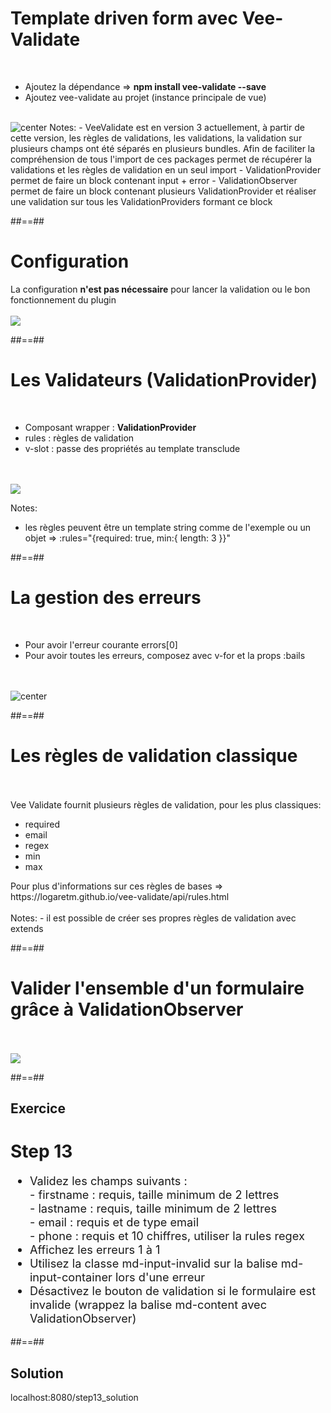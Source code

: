 <!-- .slide: class="sfeir-basic-slide" -->
# Template driven form avec Vee-Validate
<br>
<div>
    <ul>
        <li>Ajoutez la dépendance => <strong> npm install vee-validate --save</strong></li>
        <li>Ajoutez vee-validate au projet (instance principale de vue)
    </ul>
</div>
<br>
<img alt="center" src="assets/images/school/forms/vee_validate_import.png">
Notes:
 - VeeValidate est en version 3 actuellement, à partir de cette version, les règles de validations, les validations, la validation sur plusieurs champs ont été séparés en plusieurs bundles.
 Afin de faciliter la compréhension de tous l'import de ces packages permet de récupérer la validations et les règles de validation en un seul import
 - ValidationProvider permet de faire un block contenant input + error
 - ValidationObserver permet de faire un block contenant plusieurs ValidationProvider et réaliser une validation sur tous les ValidationProviders formant ce block

##==##

<!-- .slide: class="sfeir-basic-slide " -->
# Configuration
<span>La configuration <strong>n'est pas nécessaire</strong> pour lancer la validation ou le bon fonctionnement du plugin</span><br><br>
<img class="center" src="assets/images/school/forms/vee_validate_config.png">

##==##

<!-- .slide: class="sfeir-basic-slide" -->
# Les Validateurs (ValidationProvider)
<br>
<ul>
    <li>Composant wrapper : <strong>ValidationProvider</strong>
    <li>rules : règles de validation</li>
    <li>v-slot : passe des propriétés au template transclude</li>
</ul>
<br><br>
<div>
    <img class="center h-500" src="assets/images/school/forms/vee_validate_validation.png">
</div>

Notes:
 - les règles peuvent être un template string comme de l'exemple ou un objet => :rules="{required: true, min:{ length: 3 }}"

##==##
<!-- .slide: class="sfeir-basic-slide" -->
# La gestion des erreurs
<br>
<ul>
    <li>Pour avoir l'erreur courante errors[0]</li>
    <li>Pour avoir toutes les erreurs, composez avec v-for et la props :bails</li>
</ul><br><br>
<div>
    <img alt="center" src="assets/images/school/forms/vee_validate_error_display.png">
</div>


##==##
<!-- .slide: class="sfeir-basic-slide" -->
# Les règles de validation classique
<br><br>
<span>Vee Validate fournit plusieurs règles de validation, pour les plus classiques:</span><br>
<ul>
    <li>required</li>
    <li>email</li>
    <li>regex</li>
    <li>min</li>
    <li>max</li>
</ul>
<div>Pour plus d'informations sur ces règles de bases => https://logaretm.github.io/vee-validate/api/rules.html</div>
<br>
Notes:
 - il est possible de créer ses propres règles de validation avec extends

 ##==##

 <!-- .slide: class="sfeir-basic-slide" -->
# Valider l'ensemble d'un formulaire grâce à ValidationObserver
<br><br>
<img class="center" src="assets/images/school/forms/vee_validate_validation_observer.png">

##==##
<!-- .slide: class="sfeir-bg-pink exercice" -->
## Exercice
<h1>Step 13</h1>
<ul style="font-size: 1.3em">
    <li>Validez les champs suivants :
        <div> - firstname : requis, taille minimum de 2 lettres</div>
        <div> - lastname : requis, taille minimum de 2 lettres</div>
        <div> - email : requis et de type email</div>
        <div> - phone : requis et 10 chiffres, utiliser la rules regex</div>
    </li>
    <li>Affichez les erreurs 1 à 1 </li>
    <li>Utilisez la classe md-input-invalid sur la balise md-input-container lors d'une erreur</li>
    <li>Désactivez le bouton de validation si le formulaire est invalide (wrappez la balise md-content avec ValidationObserver)</li>
</ul>

##==##

<!-- .slide: class="sfeir-bg-blue exercice" -->
## Solution
<span class="full-center">localhost:8080/step13_solution</span>

